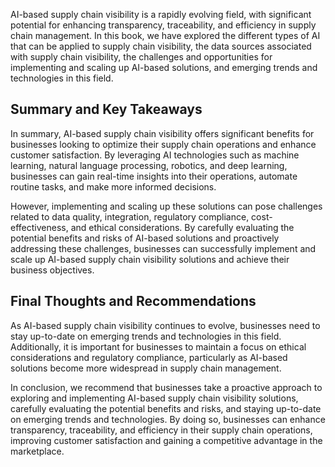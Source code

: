 
AI-based supply chain visibility is a rapidly evolving field, with significant potential for enhancing transparency, traceability, and efficiency in supply chain management. In this book, we have explored the different types of AI that can be applied to supply chain visibility, the data sources associated with supply chain visibility, the challenges and opportunities for implementing and scaling up AI-based solutions, and emerging trends and technologies in this field.

Summary and Key Takeaways
-------------------------

In summary, AI-based supply chain visibility offers significant benefits for businesses looking to optimize their supply chain operations and enhance customer satisfaction. By leveraging AI technologies such as machine learning, natural language processing, robotics, and deep learning, businesses can gain real-time insights into their operations, automate routine tasks, and make more informed decisions.

However, implementing and scaling up these solutions can pose challenges related to data quality, integration, regulatory compliance, cost-effectiveness, and ethical considerations. By carefully evaluating the potential benefits and risks of AI-based solutions and proactively addressing these challenges, businesses can successfully implement and scale up AI-based supply chain visibility solutions and achieve their business objectives.

Final Thoughts and Recommendations
----------------------------------

As AI-based supply chain visibility continues to evolve, businesses need to stay up-to-date on emerging trends and technologies in this field. Additionally, it is important for businesses to maintain a focus on ethical considerations and regulatory compliance, particularly as AI-based solutions become more widespread in supply chain management.

In conclusion, we recommend that businesses take a proactive approach to exploring and implementing AI-based supply chain visibility solutions, carefully evaluating the potential benefits and risks, and staying up-to-date on emerging trends and technologies. By doing so, businesses can enhance transparency, traceability, and efficiency in their supply chain operations, improving customer satisfaction and gaining a competitive advantage in the marketplace.
